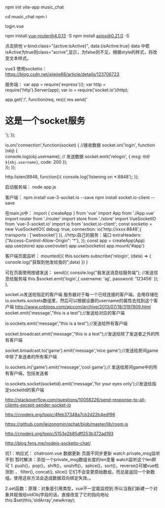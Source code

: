 npm init vite-app music_chat

cd music_chat
npm i


login.vue

npm install vue-router@4.0.13  -S
npm install axios@0.21.0  -S

点击排他
v-bind:class="{active:isActive}", data:{isActive:true} data 中若isActive为true则class="acrive",显示，为false则不见，根据style的样式，将改变文本样式。

vue3 使用socketio：
https://blog.csdn.net/ajiejie66/article/details/123706723

服务端：
var app = require('express')();
var http = require('http').Server(app);
var io = require('socket.io')(http);

app.get('/', function(req, res){
  res.send('<h1>这是一个socket服务</h1>');
});
 
io.on('connection',function(socket) {
  //接收数据
  socket.on('login', function (obj) {                
      console.log(obj.username);
      // 发送数据
      socket.emit('relogin', {
        msg: `你好${obj.username}`,
        code: 200
      });  
  });
});
 
http.listen(8848, function(){
  console.log('listening on *:8848');
});

启动服务端：
node app.js

客户端：
npm install vue-3-socket.io --save
npm install socket.io-client --save

在main.js中：
import { createApp } from 'vue'
import App from './App.vue'
import router from './router'
import store from './store'
import VueSocketIO from 'vue-3-socket.io'
import io from 'socket.io-client';
const socketio = new VueSocketIO({
    debug: true,
    connection: io('http://xxxx:8848',{ transports : ['websocket'] }),
	//http:自己的服务：端口
    extraHeaders: {"Access-Control-Allow-Origin": '*'},
});
const app = createApp(App)
app.use(store)
app.use(router)
app.use(socketio)
app.mount('#app')

客户端页面监听：
mounted(){
    this.sockets.subscribe('relogin', (data) => {
      console.log("获取到他发给我的",data)
    })
}

可在页面使用按键发送：
send(){
      console.log("我发送消息给服务端");
      //发送信息给服务端
      this.$socket.emit('login',{
        username: 'ajj',
        password: '123456'
      });
 },


socket.io发送给指定的客户端
服务器对于每一个已经连接的客户端，会用存储在io.sockets.sockets数组里，然后可以根据设置的username的属性去找到这个客户端
http://www.cnblogs.com/ajccom/archive/2013/07/18/3197809.html
socket.emit('message',"this is a test");//发送给对应的客户端

io.sockets.emit('message',"this is a test");//发送给所有客户端

socket.broadcast.emit('message',"this is a test");//发送给除了发送者之外的所有客户端

socket.broadcast.to('game').emit('message','nice game');//发送给房间game中除了发送者的所有客户端

io.sockets.in('game').emit('message','cool game');//
发送给房间game中的所有客户端，包括发送者


io.sockets.socket(socketid).emit('message','for your eyes only');//发送给指定socketId的客户端

http://stackoverflow.com/questions/10058226/send-response-to-all-clients-except-sender-socket-io

http://cnodejs.org/topic/4feb37348a7cb2d22b4edf96

https://github.com/leizongmin/qchat/blob/master/lib/room.js

http://cnodejs.org/topic/5153e2b85dff253b372ad193

http://blog.fens.me/nodejs-socketio-chat/


坑1：响应式：
chatroom.vue 数据更新  页面不同步更新
watch private_msg监听不到
暂时解决：添加一个private_msg数组长度的len变量   watch监听这个len即可
1.
push()，pop()，shift()，unshift()，splice()，sort()，reverse()可被vue检测到 ，
filter(), concat(), slice() 它们不会变更原始数组，而总是返回一个新数组。使用这些方法会造成数据双向绑定失效。。


2.set函数：原理：对象是引用类型，vue不一定能监控到 所以当我们新建一个对象并赋值给oldObj字段的话，直接改变了它的指向地址
this.$set(this,'oldArray',newArray);